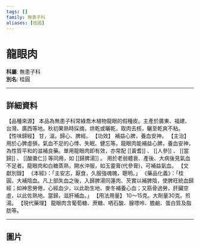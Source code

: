 ```yaml
---
tags: []
family: 無患子科
aliases: [桂圓]
---
```


# 龍眼肉

**科屬**: 無患子科  
**別名**: 桂圓  

---

## 詳細資料
【品種來源】
本品為無患子科常綠喬木植物龍眼的假種皮。主產於廣東、福建、台灣、廣西等地。秋初果熟時採摘，烘乾或曬乾，取肉去核，曬至乾爽不粘。
【性味歸經】
甘，溫。歸心、脾經。
【功效】
補益心脾，養血安神。
【主治】
用於心脾虛損，氣血不足的心悸、失眠、健忘等。龍眼肉能補益心脾，養血安神，為性質平和的滋補良藥。單用龍眼肉即有效，亦常配 [[黃耆]] 、 [[人參]] 、 [[當歸]] 、 [[酸棗仁]] 等同用，如 [[歸脾湯]] 。
用於老弱體衰、產後、大病後見氣血不足者。龍眼肉和白糖蒸熟，開水沖服，如玉靈膏(代參膏)，可補益氣血。
【文獻別錄】
《本經》：「主安志，厭食，久服強魂魄，聰明。」
《藥品化義》：「桂圓，大補陰血。凡上部失血之後，入歸脾湯同蓮肉、芡實以補脾陰，使脾旺統血歸經；如神思勞倦，心經血少，以此助生地、麥冬補養心血；又筋骨過勞，肝臟空虛，以此佐熟地、當歸，滋肝補血。」
【用法用量】
10～15克。大劑量30克。煎湯。
【現代藥理】
龍眼肉含葡萄糖、蔗糖、哂石酸、腺嘌呤、膽鹼、蛋白質及脂肪等。

---

## 圖片
